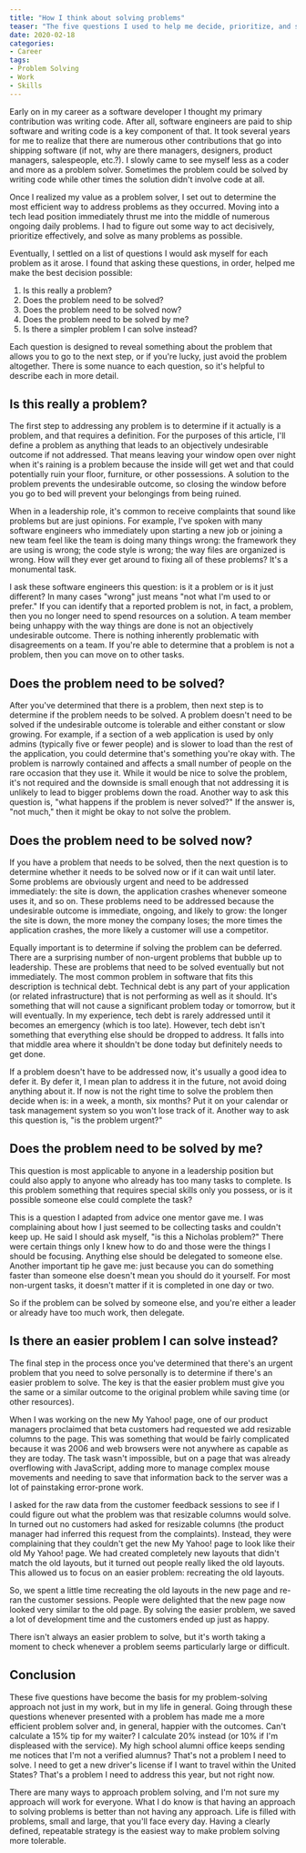 ```yaml
---
title: "How I think about solving problems"
teaser: "The five questions I used to help me decide, prioritize, and solve problems."
date: 2020-02-18
categories:
- Career
tags:
- Problem Solving
- Work
- Skills
---
```


Early on in my career as a software developer I thought my primary contribution was writing code. After all, software engineers are paid to ship software and writing code is a key component of that. It took several years for me to realize that there are numerous other contributions that go into shipping software (if not, why are there managers, designers, product managers, salespeople, etc.?). I slowly came to see myself less as a coder and more as a problem solver. Sometimes the problem could be solved by writing code while other times the solution didn't involve code at all.

Once I realized my value as a problem solver, I set out to determine the most efficient way to address problems as they occurred. Moving into a tech lead position immediately thrust me into the middle of numerous ongoing daily problems. I had to figure out some way to act decisively, prioritize effectively, and solve as many problems as possible.

Eventually, I settled on a list of questions I would ask myself for each problem as it arose. I found that asking these questions, in order, helped me make the best decision possible:

1.	Is this really a problem?
2.	Does the problem need to be solved?
3.	Does the problem need to be solved now?
4.	Does the problem need to be solved by me?
5.	Is there a simpler problem I can solve instead?

Each question is designed to reveal something about the problem that allows you to go to the next step, or if you're lucky, just avoid the problem altogether. There is some nuance to each question, so it's helpful to describe each in more detail.

## Is this really a problem?

The first step to addressing any problem is to determine if it actually is a problem, and that requires a definition. For the purposes of this article, I'll define a problem as anything that leads to an objectively undesirable outcome if not addressed. That means leaving your window open over night when it's raining is a problem because the inside will get wet and that could potentially ruin your floor, furniture, or other possessions. A solution to the problem prevents the undesirable outcome, so closing the window before you go to bed will prevent your belongings from being ruined.

When in a leadership role, it's common to receive complaints that sound like problems but are just opinions. For example, I've spoken with many software engineers who immediately upon starting a new job or joining a new team feel like the team is doing many things wrong: the framework they are using is wrong; the code style is wrong; the way files are organized is wrong. How will they ever get around to fixing all of these problems? It's a monumental task.

I ask these software engineers this question: is it a problem or is it just different?
In many cases "wrong" just means "not what I'm used to or prefer." If you can identify that a reported problem is not, in fact, a problem, then you no longer need to spend resources on a solution. A team member being unhappy with the way things are done is not an objectively undesirable outcome. There is nothing inherently problematic with disagreements on a team.
If you're able to determine that a problem is not a problem, then you can move on to other tasks.

## Does the problem need to be solved?

After you've determined that there is a problem, then next step is to determine if the problem needs to be solved. A problem doesn't need to be solved if the undesirable outcome is tolerable and either constant or slow growing. For example, if a section of a web application is used by only admins (typically five or fewer people) and is slower to load than the rest of the application, you could determine that's something you're okay with. The problem is narrowly contained and affects a small number of people on the rare occasion that they use it. While it would be nice to solve the problem, it's not required and the downside is small enough that not addressing it is unlikely to lead to bigger problems down the road.
Another way to ask this question is, "what happens if the problem is never solved?" If the answer is, "not much," then it might be okay to not solve the problem. 

## Does the problem need to be solved now?

If you have a problem that needs to be solved, then the next question is to determine whether it needs to be solved now or if it can wait until later. Some problems are obviously urgent and need to be addressed immediately: the site is down, the application crashes whenever someone uses it, and so on. These problems need to be addressed because the undesirable outcome is immediate, ongoing, and likely to grow: the longer the site is down, the more money the company loses; the more times the application crashes, the more likely a customer will use a competitor. 

Equally important is to determine if solving the problem can be deferred. There are a surprising number of non-urgent problems that bubble up to leadership. These are problems that need to be solved eventually but not immediately. The most common problem in software that fits this description is technical debt. Technical debt is any part of your application (or related infrastructure) that is not performing as well as it should. It's something that will not cause a significant problem today or tomorrow, but it will eventually. In my experience, tech debt is rarely addressed until it becomes an emergency (which is too late). However, tech debt isn't something that everything else should be dropped to address. It falls into that middle area where it shouldn't be done today but definitely needs to get done.

If a problem doesn't have to be addressed now, it's usually a good idea to defer it. By defer it, I mean plan to address it in the future, not avoid doing anything about it. If now is not the right time to solve the problem then decide when is: in a week, a month, six months? Put it on your calendar or task management system so you won't lose track of it.
Another way to ask this question is, "is the problem urgent?"

## Does the problem need to be solved by me?

This question is most applicable to anyone in a leadership position but could also apply to anyone who already has too many tasks to complete. Is this problem something that requires special skills only you possess, or is it possible someone else could complete the task?

This is a question I adapted from advice one mentor gave me. I was complaining about how I just seemed to be collecting tasks and couldn't keep up. He said I should ask myself, "is this a Nicholas problem?" There were certain things only I knew how to do and those were the things I should be focusing. Anything else should be delegated to someone else. Another important tip he gave me: just because you can do something faster than someone else doesn't mean you should do it yourself. For most non-urgent tasks, it doesn't matter if it is completed in one day or two.

So if the problem can be solved by someone else, and you're either a leader or already have too much work, then delegate.

## Is there an easier problem I can solve instead?

The final step in the process once you've determined that there's an urgent problem that you need to solve personally is to determine if there's an easier problem to solve. The key is that the easier problem must give you the same or a similar outcome to the original problem while saving time (or other resources).

When I was working on the new My Yahoo! page, one of our product managers proclaimed that beta customers had requested we add resizable columns to the page. This was something that would be fairly complicated because it was 2006 and web browsers were not anywhere as capable as they are today. The task wasn't impossible, but on a page that was already overflowing with JavaScript, adding more to manage complex mouse movements and needing to save that information back to the server was a lot of painstaking error-prone work.

I asked for the raw data from the customer feedback sessions to see if I could figure out what the problem was that resizable columns would solve. In turned out no customers had asked for resizable columns (the product manager had inferred this request from the complaints). Instead, they were complaining that they couldn't get the new My Yahoo! page to look like their old My Yahoo! page. We had created completely new layouts that didn't match the old layouts, but it turned out people really liked the old layouts. This allowed us to focus on an easier problem: recreating the old layouts.

So, we spent a little time recreating the old layouts in the new page and re-ran the customer sessions. People were delighted that the new page now looked very similar to the old page. By solving the easier problem, we saved a lot of development time and the customers ended up just as happy.

There isn't always an easier problem to solve, but it's worth taking a moment to check whenever a problem seems particularly large or difficult.

## Conclusion

These five questions have become the basis for my problem-solving approach not just in my work, but in my life in general. Going through these questions whenever presented with a problem has made me a more efficient problem solver and, in general, happier with the outcomes. Can't calculate a 15% tip for my waiter? I calculate 20% instead (or 10% if I'm displeased with the service). My high school alumni office keeps sending me notices that I'm not a verified alumnus? That's not a problem I need to solve. I need to get a new driver's license if I want to travel within the United States? That's a problem I need to address this year, but not right now.

There are many ways to approach problem solving, and I'm not sure my approach will work for everyone. What I do know is that having an approach to solving problems is better than not having any approach. Life is filled with problems, small and large, that you'll face every day. Having a clearly defined, repeatable strategy is the easiest way to make problem solving more tolerable. 
